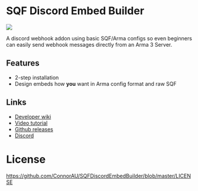 # SQF Discord Embed Builder
![](https://github.com/ConnorAU/SQFDiscordEmbedBuilder/blob/master/SQFDiscordEmbedBuilder.png)

A discord webhook addon using basic SQF/Arma configs so even beginners can easily send webhook messages directly from an Arma 3 Server.

## Features
- 2-step installation
- Design embeds how **you** want in Arma config format and raw SQF

## Links
* [Developer wiki](https://github.com/ConnorAU/SQFDiscordEmbedBuilder/wiki/Home)
* [Video tutorial](https://youtu.be/cEWo6Anlliw)
* [Github releases](https://github.com/ConnorAU/SQFDiscordEmbedBuilder/releases)
* [Discord](https://discord.gg/DMkxetD)

# License
https://github.com/ConnorAU/SQFDiscordEmbedBuilder/blob/master/LICENSE
